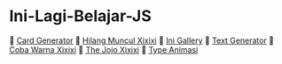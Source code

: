 # Ini-Lagi-Belajar-JS

🚀 [Card Generator](https://tomba-hopkins.github.io/Ini-Belajar-Javascript/Card-Generator)
🚀 [Hilang Muncul Xixixi](https://tomba-hopkins.github.io/Ini-Belajar-Javascript/HilangMunculXixixi)
🚀 [Ini Gallery](https://tomba-hopkins.github.io/Ini-Belajar-Javascript/Ini-gallery)
🚀 [Text Generator](https://tomba-hopkins.github.io/Ini-Belajar-Javascript/Text-Generator)
🚀 [Coba Warna Xixixi](https://tomba-hopkins.github.io/Ini-Belajar-Javascript/cobaWarnaXixixi)
🚀 [The Jojo Xixixi](https://tomba-hopkins.github.io/Ini-Belajar-Javascript/theJojoxixi)
🚀 [Type Animasi](https://tomba-hopkins.github.io/Ini-Belajar-Javascript/type-animasi)
